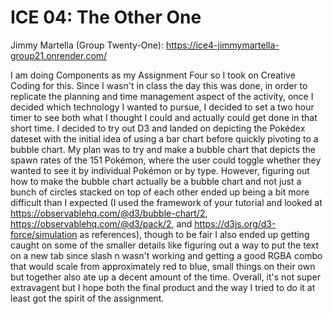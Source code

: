 # ICE 04: The Other One

Jimmy Martella (Group Twenty-One):
https://ice4-jimmymartella-group21.onrender.com/

I am doing Components as my Assignment Four so I took on Creative Coding for this. Since I wasn't in class the day this was done, in order to replicate the planning and time management aspect of the activity, once I decided which technology I wanted to pursue, I decided to set a two hour timer to see both what I thought I could and actually could get done in that short time.
I decided to try out D3 and landed on depicting the Pokédex dateset with the initial idea of using a bar chart before quickly pivoting to a bubble chart. My plan was to try and make a bubble chart that depicts the spawn rates of the 151 Pokémon, where the user could toggle whether they wanted to see it by individual Pokémon or by type. However, figuring out how to make the bubble chart actually be a bubble chart and not just a bunch of circles stacked on top of each other ended up being a bit more difficult than I expected (I used the framework of your tutorial and looked at https://observablehq.com/@d3/bubble-chart/2, https://observablehq.com/@d3/pack/2, and https://d3js.org/d3-force/simulation as references), though to be fair I also ended up getting caught on some of the smaller details like figuring out a way to put the text on a new tab since slash n wasn't working and getting a good RGBA combo that would scale from approximately red to blue, small things on their own but together also ate up a decent amount of the time.
Overall, it's not super extravagent but I hope both the final product and the way I tried to do it at least got the spirit of the assignment.
